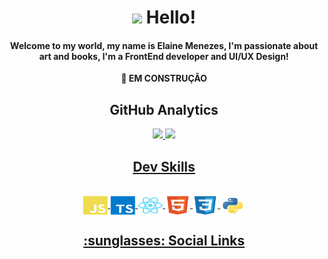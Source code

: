 <h1 align="center"> <img src="https://raw.githubusercontent.com/kaueMarques/kaueMarques/master/hi.gif" width="30px"> Hello! </h1>

<h4 align="center">Welcome to my world, my name is Elaine Menezes, I'm passionate about art and books, I'm a FrontEnd developer
and UI/UX Design!</h4>

<b><p align="center">  :hammer: EM CONSTRUÇÃO </p></b>

<h2 align="center">  GitHub Analytics </h1>

<div align="center">
  <a href="https://github.com/NanyDesu">
  <img height="180em" src="https://github-readme-stats.vercel.app/api?username=NanyDesu&show_icons=true&theme=dracula&include_all_commits=true&count_private=true"/>
  <img height="180em" src="https://github-readme-stats.vercel.app/api/top-langs/?username=NanyDesu&layout=compact&langs_count=7&theme=dracula"/>
 
<h2 align="center"> Dev Skills </h1>
<div style="display: inline_block"><br>
  <img align="center" alt="Rafa-Js" height="30" width="40" src="https://raw.githubusercontent.com/devicons/devicon/master/icons/javascript/javascript-plain.svg">
  <img align="center" alt="Rafa-Ts" height="30" width="40" src="https://raw.githubusercontent.com/devicons/devicon/master/icons/typescript/typescript-plain.svg">
  <img align="center" alt="Rafa-React" height="30" width="40" src="https://raw.githubusercontent.com/devicons/devicon/master/icons/react/react-original.svg">
  <img align="center" alt="Rafa-HTML" height="30" width="40" src="https://raw.githubusercontent.com/devicons/devicon/master/icons/html5/html5-original.svg">
  <img align="center" alt="Rafa-CSS" height="30" width="40" src="https://raw.githubusercontent.com/devicons/devicon/master/icons/css3/css3-original.svg">
  <img align="center" alt="Rafa-Python" height="30" width="40" src="https://raw.githubusercontent.com/devicons/devicon/master/icons/python/python-original.svg">

  
  <h2 align="center"> :sunglasses: Social Links </h1>
